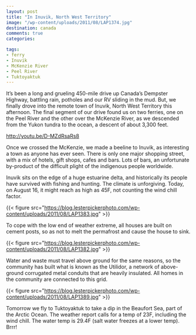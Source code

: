 ```yaml
---
layout: post
title: "In Inuvik, North West Territory"
image: "/wp-content/uploads/2011/08/LAP1374.jpg"
destination: canada
comments: true
categories:

tags:
- ferry
- Inuvik
- McKenzie River
- Peel River
- Tuktoyaktuk
---
```

It’s been a long and grueling 450-mile drive up Canada’s Dempster Highway, battling rain, potholes and our RV sliding in the mud. But, we finally drove into the remote town of Inuvik, North West Territory this afternoon. The final segment of our drive found us on two ferries, one on the Peel River and the other over the McKenzie River, as we descended from the Yukon tundra to the ocean, a descent of about 3,300 feet.

<a href="http://youtu.be/D-MZdRsaRs8">http://youtu.be/D-MZdRsaRs8</a>

Once we crossed the McKenzie, we made a beeline to Inuvik, as interesting a town as anyone has ever seen. There is only one major shopping street, with a mix of hotels, gift shops, cafes and bars. Lots of bars, an unfortunate by-product of the difficult plight of the indigenous people worldwide.

Inuvik sits on the edge of a huge estuarine delta, and historically its people have survived with fishing and hunting. The climate is unforgiving. Today, on August 16, it might reach as high as 45F, not counting the wind chill factor.

{{< figure src="https://blog.lesterpickerphoto.com/wp-content/uploads/2011/08/LAP1383.jpg" >}}

To cope with the low end of weather extreme, all houses are built on cement posts, so as not to melt the permafrost and cause the house to sink.

{{< figure src="https://blog.lesterpickerphoto.com/wp-content/uploads/2011/08/LAP1382.jpg" >}}

Water and waste must travel above ground for the same reasons, so the community has built what is known as the Utilidor, a network of above-ground corrugated metal conduits that are heavily insulated. All homes in the community are connected to this grid.

{{< figure src="https://blog.lesterpickerphoto.com/wp-content/uploads/2011/08/LAP1389.jpg" >}}

Tomorrow we fly to Tuktoyaktuk to take a dip in the Beaufort Sea, part of the Arctic Ocean. The weather report calls for a temp of 23F, including the wind chill. The water temp is 29.4F (salt water freezes at a lower temp). Brrr!